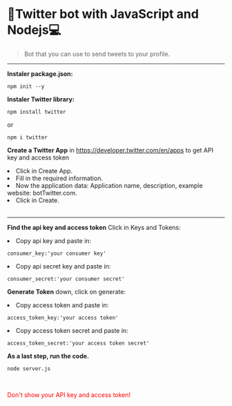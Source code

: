 # 🚀Twitter bot with JavaScript and Nodejs💻 



>Bot that you can use to send tweets to your profile.

-------------------
**Instaler package.json:**
```
npm init --y
```
**Instaler Twitter library:**
```
npm install twitter  
```
or
```
npm i twitter
```

**Create a Twitter App** in https://developer.twitter.com/en/apps to get API key and access token
<li>Click in Create App.</li>
<li>Fill in the required information.</li>
<li>Now the application data: Application name, description, example website: botTwitter.com.</li>
<li>Click in Create.</li>
<br>

---------------------
**Find the api key and access token** Click in Keys and Tokens:
<li>Copy api key and paste in:</li>

```
consumer_key:'your consumer key'
```
 <li>Copy api secret key and paste in:</li>

```
consumer_secret:'your consumer secret'
```

**Generate Token** down, click on generate:


<li>Copy access token and paste in:</li>

```
access_token_key:'your access token'
```
<li>Copy access token secret and paste in:</li>

```
access_token_secret:'your access token secret'
```

**As a last step, run the code.**
```
node server.js
```



<br>
<p style="color:red;"> Don't show your API key and access token!</p>


